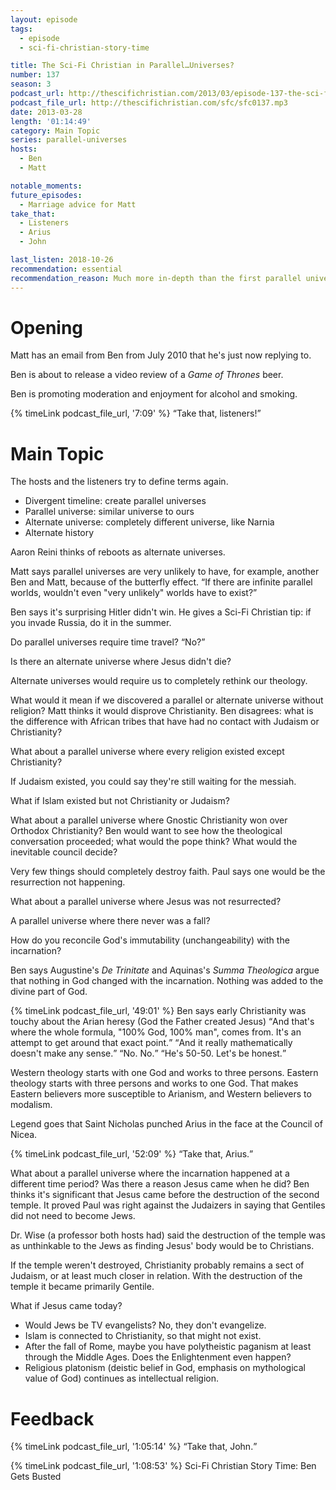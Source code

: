 ```yaml
---
layout: episode
tags:
  - episode
  - sci-fi-christian-story-time

title: The Sci-Fi Christian in Parallel…Universes?
number: 137
season: 3
podcast_url: http://thescifichristian.com/2013/03/episode-137-the-sci-fi-christian-in-parallel-universes/
podcast_file_url: http://thescifichristian.com/sfc/sfc0137.mp3
date: 2013-03-28
length: '01:14:49'
category: Main Topic
series: parallel-universes
hosts:
  - Ben
  - Matt

notable_moments:
future_episodes:
  - Marriage advice for Matt 
take_that:
  - Listeners
  - Arius
  - John

last_listen: 2018-10-26
recommendation: essential
recommendation_reason: Much more in-depth than the first parallel universe episode. Another great melding of sci-fi and theology.
---
```

# Opening
Matt has an email from Ben from July 2010 that he's just now replying to. 

Ben is about to release a video review of a <i class="work-title">Game of Thrones</i> beer.

Ben is promoting moderation and enjoyment for alcohol and smoking. 

<div class="quote">
  {% timeLink podcast_file_url, '7:09' %}
  <q class="matt">Take that, listeners!</q>
</div>



# Main Topic
The hosts and the listeners try to define terms again. 

<ul>
  <li>Divergent timeline: create parallel universes
  <li>Parallel universe: similar universe to ours 
  <li>Alternate universe: completely different universe, like Narnia
  <li>Alternate history
</ul>

Aaron Reini thinks of reboots as alternate universes.

Matt says parallel universes are very unlikely to have, for example, another Ben and Matt, because of the butterfly effect. <q class="archivist inline">If there are infinite parallel worlds, wouldn't even "very unlikely" worlds have to exist?</q> 

Ben says it's surprising Hitler didn't win. He gives a Sci-Fi Christian tip: if you invade Russia, do it in the summer. 

Do parallel universes require time travel? <q class="archivist inline">No?</q>

Is there an alternate universe where Jesus didn't die?

Alternate universes would require us to completely rethink our theology.

What would it mean if we discovered a parallel or alternate universe without religion? Matt thinks it would disprove Christianity. Ben disagrees: what is the difference with African tribes that have had no contact with Judaism or Christianity? 

What about a parallel universe where every religion existed except Christianity? 

If Judaism existed, you could say they're still waiting for the messiah. 

What if Islam existed but not Christianity or Judaism?

What about a parallel universe where Gnostic Christianity won over Orthodox Christianity? Ben would want to see how the theological conversation proceeded; what would the pope think? What would the inevitable council decide? 

Very few things should completely destroy faith. Paul says one would be the resurrection not happening.

What about a parallel universe where Jesus was not resurrected?

A parallel universe where there never was a fall?

How do you reconcile God's immutability (unchangeability) with the incarnation? 

Ben says Augustine's <i class="work-title">De Trinitate</i> and Aquinas's <i class="work-title">Summa Theologica</i> argue that nothing in God changed with the incarnation. Nothing was added to the divine part of God.

<div class="quote">
  {% timeLink podcast_file_url, '49:01' %}
  <span class="quote-context is-size-6">Ben says early Christianity was touchy about the Arian heresy (God the Father created Jesus)</span>
  <q class="ben">And that's where the whole formula, "100% God, 100% man", comes from. It's an attempt to get around that exact point.</q>
  <q class="matt">And it really mathematically doesn't make any sense.</q>
  <q class="ben">No. No.</q>
  <q class="matt">He's 50-50. Let's be honest.</q>
</div>

Western theology starts with one God and works to three persons. Eastern theology starts with three persons and works to one God. That makes Eastern believers more susceptible to Arianism, and Western believers to modalism.

Legend goes that Saint Nicholas punched Arius in the face at the Council of Nicea. 

<div class="quote">
  {% timeLink podcast_file_url, '52:09' %}
  <q class="ben">Take that, Arius.</q>
</div>

What about a parallel universe where the incarnation happened at a different time period? Was there a reason Jesus came when he did? Ben thinks it's significant that Jesus came before the destruction of the second temple. It proved Paul was right against the Judaizers in saying that Gentiles did not need to become Jews.

Dr. Wise (a professor both hosts had) said the destruction of the temple was as unthinkable to the Jews as finding Jesus' body would be to Christians.

If the temple weren't destroyed, Christianity probably remains a sect of Judaism, or at least much closer in relation. With the destruction of the temple it became primarily Gentile. 

What if Jesus came today? 
- Would Jews be TV evangelists? No, they don't evangelize. 
- Islam is connected to Christianity, so that might not exist. 
- After the fall of Rome, maybe you have polytheistic paganism at least through the Middle Ages. Does the Enlightenment even happen? 
- Religious platonism (deistic belief in God, emphasis on mythological value of God) continues as intellectual religion.

# Feedback

<div class="quote">
  {% timeLink podcast_file_url, '1:05:14' %}
  <q class="ben">Take that, John.</q>
</div>

{% timeLink podcast_file_url, '1:08:53' %} Sci-Fi Christian Story Time: Ben Gets Busted